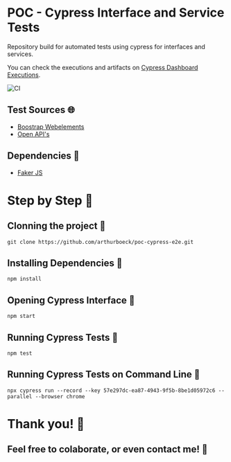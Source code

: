 # POC - Cypress Interface and Service Tests

Repository build for automated tests using cypress for  interfaces and services.

You can check the executions and artifacts on [Cypress Dashboard Executions](https://dashboard.cypress.io/projects/fnss6o/runs).

![CI](https://github.com/arthurboeck/poc-cypress-e2e/workflows/CI/badge.svg?branch=master)

## Test Sources :globe_with_meridians:
* [Boostrap Webelements](https://www.grocerycrud.com/demo/bootstrap_theme_v4/)
* [Open API's](https://any-api.com/)

## Dependencies :wrench:
* [Faker JS](https://github.com/marak/Faker.js/)

# Step by Step :pencil:

## Clonning the project :art:

```
git clone https://github.com/arthurboeck/poc-cypress-e2e.git
```

## Installing Dependencies :pushpin:

```
npm install
```

## Opening Cypress Interface :dizzy:

```
npm start
```

## Running Cypress Tests :rocket:

```
npm test
```

## Running Cypress Tests on Command Line :rocket:

```
npx cypress run --record --key 57e297dc-ea87-4943-9f5b-8be1d05972c6 --parallel --browser chrome
```

# Thank you! :beers:
## Feel free to colaborate, or even contact me! :tada:
